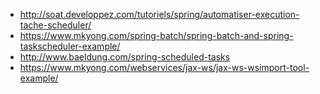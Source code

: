 - http://soat.developpez.com/tutoriels/spring/automatiser-execution-tache-scheduler/ 
- https://www.mkyong.com/spring-batch/spring-batch-and-spring-taskscheduler-example/
- http://www.baeldung.com/spring-scheduled-tasks
- https://www.mkyong.com/webservices/jax-ws/jax-ws-wsimport-tool-example/
